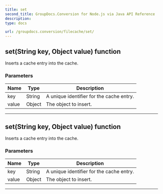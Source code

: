 ```yaml
---
title: set
second_title: GroupDocs.Conversion for Node.js via Java API Reference
description: 
type: docs

url: /groupdocs.conversion/filecache/set/
---
```


## set(String key, Object value)  function
Inserts a cache entry into the cache.

### Parameters

| Name | Type | Description |
| --- | --- | --- |
| key | String | A unique identifier for the cache entry. |
| value | Object | The object to insert. |


---


## set(String key, Object value)  function
Inserts a cache entry into the cache.

### Parameters

| Name | Type | Description |
| --- | --- | --- |
| key | String | A unique identifier for the cache entry. |
| value | Object | The object to insert. |


---


